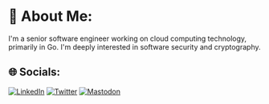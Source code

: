 # 💫 About Me:
I'm a senior software engineer working on cloud computing technology, primarily in Go. I'm deeply interested in software security and cryptography.


## 🌐 Socials:
[![LinkedIn](https://img.shields.io/badge/LinkedIn-%230077B5.svg?logo=linkedin&logoColor=white)](https://linkedin.com/in/florentviel) [![Twitter](https://img.shields.io/badge/Twitter-%231DA1F2.svg?logo=Twitter&logoColor=white)](https://twitter.com/florent_viel) [![Mastodon](https://img.shields.io/badge/-MASTODON-%232B90D9?style=for-the-badge&logo=mastodon&logoColor=white)](https://social.luxiferapp.com/@luxifer) 
